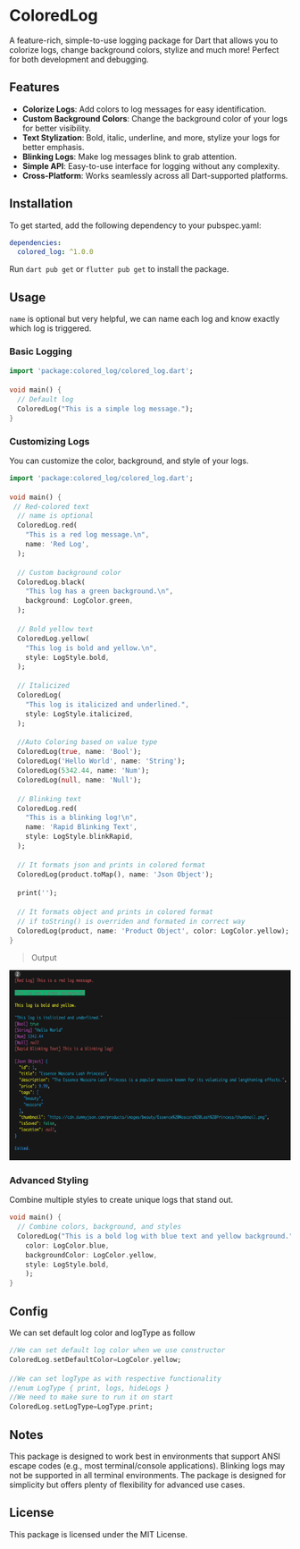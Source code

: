 # ColoredLog
A feature-rich, simple-to-use logging package for Dart that allows you to colorize logs, change background colors, stylize  and much more! Perfect for both development and debugging.

## Features
- **Colorize Logs**: Add colors to log messages for easy identification.
- **Custom Background Colors**: Change the background color of your logs for better visibility.
- **Text Stylization**: Bold, italic, underline, and more, stylize your logs for better emphasis.
- **Blinking Logs**: Make log messages blink to grab attention.
- **Simple API**: Easy-to-use interface for logging without any complexity.
- **Cross-Platform**: Works seamlessly across all Dart-supported platforms.

## Installation
To get started, add the following dependency to your pubspec.yaml:

```yaml
dependencies:
  colored_log: ^1.0.0
```
Run `dart pub get` or  `flutter pub get` to install the package.

## Usage
`name` is optional but very helpful, we can name each log and know exactly which log is triggered.
### Basic Logging
```dart
import 'package:colored_log/colored_log.dart';

void main() {
  // Default log
  ColoredLog("This is a simple log message.");
}

```
### Customizing Logs
You can customize the color, background, and style of your logs.
```dart
import 'package:colored_log/colored_log.dart';

void main() {
 // Red-colored text
  // name is optional
  ColoredLog.red(
    "This is a red log message.\n",
    name: 'Red Log',
  );

  // Custom background color
  ColoredLog.black(
    "This log has a green background.\n",
    background: LogColor.green,
  );

  // Bold yellow text
  ColoredLog.yellow(
    "This log is bold and yellow.\n",
    style: LogStyle.bold,
  );

  // Italicized
  ColoredLog(
    "This log is italicized and underlined.",
    style: LogStyle.italicized,
  );

  //Auto Coloring based on value type
  ColoredLog(true, name: 'Bool');
  ColoredLog('Hello World', name: 'String');
  ColoredLog(5342.44, name: 'Num');
  ColoredLog(null, name: 'Null');

  // Blinking text
  ColoredLog.red(
    "This is a blinking log!\n",
    name: 'Rapid Blinking Text',
    style: LogStyle.blinkRapid,
  );

  // It formats json and prints in colored format
  ColoredLog(product.toMap(), name: 'Json Object');

  print('');

  // It formats object and prints in colored format
  // if toString() is overriden and formated in correct way
  ColoredLog(product, name: 'Product Object', color: LogColor.yellow);
}


```
 > Output

![Output.png](example/images/log%20output.gif)

### Advanced Styling
Combine multiple styles to create unique logs that stand out.
```dart
void main() {
  // Combine colors, background, and styles
  ColoredLog("This is a bold log with blue text and yellow background.",
    color: LogColor.blue,
    backgroundColor: LogColor.yellow,
    style: LogStyle.bold,
    );
}
```
## Config
We can set default log color and logType as follow
```dart
//We can set default log color when we use constructor
ColoredLog.setDefaultColor=LogColor.yellow;

//We can set logType as with respective functionality
//enum LogType { print, logs, hideLogs }
//We need to make sure to run it on start
ColoredLog.setLogType=LogType.print;
```

## Notes
This package is designed to work best in environments that support ANSI escape codes (e.g., most terminal/console applications).
Blinking logs may not be supported in all terminal environments.
The package is designed for simplicity but offers plenty of flexibility for advanced use cases.

## License
This package is licensed under the MIT License.